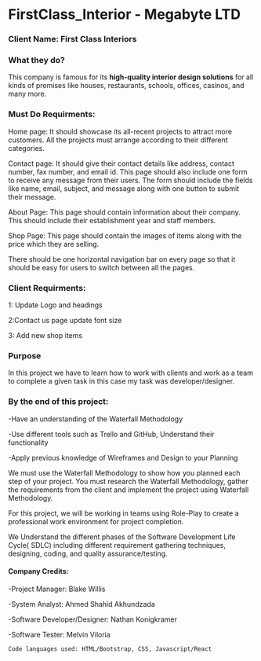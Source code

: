# FirstClass_Interior - Megabyte LTD

### Client Name: First Class Interiors

### What they do?
This company is famous for its **high-quality interior design solutions** for all kinds of
premises like houses, restaurants, schools, offices, casinos, and many more.

### Must Do Requirments:

Home page: 
It should showcase its all-recent projects to attract more customers. All the projects must arrange according to their different categories.

Contact page: 
It should give their contact details like address, contact number, fax number, and email id. 
This page should also include one form to receive any message from their users. 
The form should include the fields like name, email, subject, and message along with one button to submit their message.

About Page: 
This page should contain information about their company. This should include their establishment year and staff members.

Shop Page:
This page should contain the images of items along with the price which they are selling.

There should be one horizontal navigation bar on every page so that it should be easy for users to switch between all the pages.

### Client Requirments:
1: Update Logo and headings 

2:Contact us page update font size

3: Add new shop items 

### Purpose

In this project we have to learn how to work with clients and work as a team to complete a given task in this case my task was developer/designer.


### By the end of this project: 

-Have an understanding of the Waterfall Methodology

-Use different tools such as Trello and GitHub, Understand their functionality

-Apply previous knowledge of Wireframes and Design to your Planning

We must use the Waterfall Methodology to show how you planned each step of your project. You must research the Waterfall Methodology, gather the requirements from the client and implement the project using Waterfall Methodology. 

For this project, we will be working in teams using Role-Play to create a professional work environment for project completion. 

We Understand the different phases of the Software Development Life Cycle( SDLC) including different requirement gathering techniques, designing, coding, and quality assurance/testing. 

#### Company Credits:

-Project Manager: Blake Willis

-System Analyst: Ahmed Shahid Akhundzada

-Software Developer/Designer: Nathan Konigkramer

-Software Tester: Melvin Viloria

`Code languages used: HTML/Bootstrap, CSS, Javascript/React`
